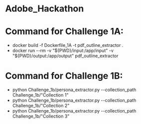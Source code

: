 # Adobe_Hackathon

# Command for Challenge 1A:
- docker build -f Dockerfile_1A -t pdf_outline_extractor .
- docker run --rm -v "${PWD}/input:/app/input" -v "${PWD}/output:/app/output" pdf_outline_extractor

# Command for Challenge 1B:
- python Challenge_1b/persona_extractor.py --collection_path Challenge_1b/"Collection 1"
- python Challenge_1b/persona_extractor.py --collection_path Challenge_1b/"Collection 2"
- python Challenge_1b/persona_extractor.py --collection_path Challenge_1b/"Collection 3"
